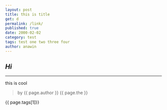```yaml
---
layout: post
title: this is title
get: d
permalink: /link/
published: true
date: 2000-02-02
category: test
tags: test one two three four
author: anawin
---
```


## ***Hi***
---

this is cool


> by {{ page.author }}
{{ page.the }}

{{ page.tags[1]}}
